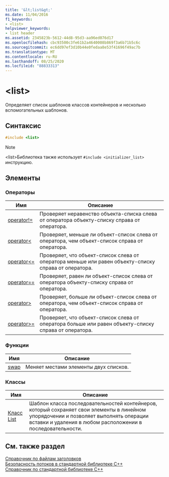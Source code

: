 ```yaml
---
title: '&lt;list&gt;'
ms.date: 11/04/2016
f1_keywords:
- <list>
helpviewer_keywords:
- list header
ms.assetid: 2345823b-5612-44d8-95d3-aa96ed076d17
ms.openlocfilehash: cbc93500c3fe61b2a4640008b869f3a6b71b5c6c
ms.sourcegitcommit: ec6dd97ef3d10b44e0fedaa8e53f41696f49ac7b
ms.translationtype: MT
ms.contentlocale: ru-RU
ms.lasthandoff: 08/25/2020
ms.locfileid: "88833313"
---
```

# <a name="ltlistgt"></a>&lt;list&gt;

Определяет список шаблонов классов контейнеров и несколько вспомогательных шаблонов.

## <a name="syntax"></a>Синтаксис

```cpp
#include <list>
```

> [!NOTE]
> \<list>Библиотека также использует `#include <initializer_list>` инструкцию.

## <a name="members"></a>Элементы

### <a name="operators"></a>Операторы

|Имя|Описание|
|-|-|
|[operator!=](../standard-library/list-operators.md#op_neq)|Проверяет неравенство объекта-списка слева от оператора объекту-списку справа от оператора.|
|[operator<](../standard-library/list-operators.md#op_lt)|Проверяет, меньше ли объект-список слева от оператора, чем объект-список справа от оператора.|
|[operator\<=](../standard-library/list-operators.md#op_gt_eq)|Проверяет, что объект-список слева от оператора меньше или равен объекту-списку справа от оператора.|
|[operator==](../standard-library/list-operators.md#op_eq_eq)|Проверяет, равен ли объект-список слева от оператора объекту-списку справа от оператора.|
|[operator>](../standard-library/list-operators.md#op_gt)|Проверяет, больше ли объект-список слева от оператора, чем объект-список справа от оператора.|
|[operator>=](../standard-library/list-operators.md#op_gt_eq)|Проверяет, что объект-список слева от оператора больше или равен объекту-списку справа от оператора.|

### <a name="functions"></a>Функции

|Имя|Описание|
|-|-|
|[swap](../standard-library/list-functions.md#swap)|Меняет местами элементы двух списков.|

### <a name="classes"></a>Классы

|Имя|Описание|
|-|-|
|[Класс List](../standard-library/list-class.md)|Шаблон класса последовательностей контейнеров, который сохраняет свои элементы в линейном упорядочении и позволяет выполнять операции вставки и удаления в любом расположении в последовательности.|

## <a name="see-also"></a>См. также раздел

[Справочник по файлам заголовков](../standard-library/cpp-standard-library-header-files.md)\
[Безопасность потоков в стандартной библиотеке C++](../standard-library/thread-safety-in-the-cpp-standard-library.md)\
[Справочник по стандартной библиотеке C++](../standard-library/cpp-standard-library-reference.md)
